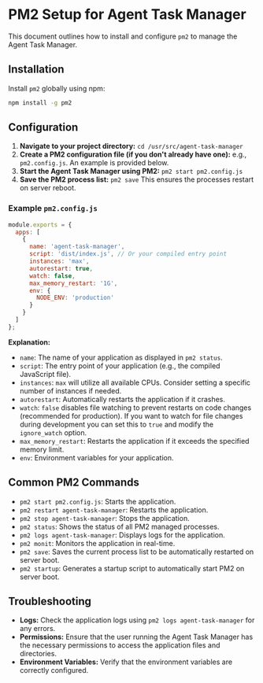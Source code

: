 # PM2 Setup for Agent Task Manager

This document outlines how to install and configure `pm2` to manage the Agent Task Manager.

## Installation

Install `pm2` globally using npm:

```bash
npm install -g pm2
```

## Configuration

1.  **Navigate to your project directory:**  `cd /usr/src/agent-task-manager`
2.  **Create a PM2 configuration file (if you don't already have one):**  e.g., `pm2.config.js`. An example is provided below.
3.  **Start the Agent Task Manager using PM2:** `pm2 start pm2.config.js`
4.  **Save the PM2 process list:** `pm2 save` This ensures the processes restart on server reboot.

### Example `pm2.config.js`

```javascript
module.exports = {
  apps: [
    {
      name: 'agent-task-manager',
      script: 'dist/index.js', // Or your compiled entry point
      instances: 'max',
      autorestart: true,
      watch: false,
      max_memory_restart: '1G',
      env: {
        NODE_ENV: 'production'
      }
    }
  ]
};
```

**Explanation:**

*   `name`: The name of your application as displayed in `pm2 status`.
*   `script`: The entry point of your application (e.g., the compiled JavaScript file).
*   `instances`:  `max` will utilize all available CPUs. Consider setting a specific number of instances if needed.
*   `autorestart`:  Automatically restarts the application if it crashes.
*   `watch`:  `false` disables file watching to prevent restarts on code changes (recommended for production).  If you want to watch for file changes during development you can set this to `true` and modify the `ignore_watch` option.
*   `max_memory_restart`: Restarts the application if it exceeds the specified memory limit.
*   `env`:  Environment variables for your application.

## Common PM2 Commands

*   `pm2 start pm2.config.js`: Starts the application.
*   `pm2 restart agent-task-manager`: Restarts the application.
*   `pm2 stop agent-task-manager`: Stops the application.
*   `pm2 status`:  Shows the status of all PM2 managed processes.
*   `pm2 logs agent-task-manager`: Displays logs for the application.
*   `pm2 monit`:  Monitors the application in real-time.
*   `pm2 save`: Saves the current process list to be automatically restarted on server boot.
*   `pm2 startup`: Generates a startup script to automatically start PM2 on server boot.

## Troubleshooting

*   **Logs:** Check the application logs using `pm2 logs agent-task-manager` for any errors.
*   **Permissions:** Ensure that the user running the Agent Task Manager has the necessary permissions to access the application files and directories.
*   **Environment Variables:** Verify that the environment variables are correctly configured.
